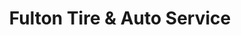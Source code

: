 ---
title: "Fulton Tire & Auto Service"
url: /athens/fulton-tire-and-auto-service/
shop: car repair
---